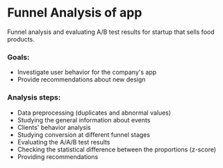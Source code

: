 # Funnel Analysis of app
Funnel analysis and evaluating A/B test results for startup that sells food products.   
### Goals:  
- Investigate user behavior for the company's app  
- Provide recommendations about new design  
### Analysis steps:  
- Data preprocessing (duplicates and abnormal values)
- Studying the general information about events
- Clients' behavior analysis
- Studying conversion at different funnel stages 
- Evaluating the A/A/B test results 
- Checking the statistical difference between the proportions (z-score) 
- Providing recommendations 
